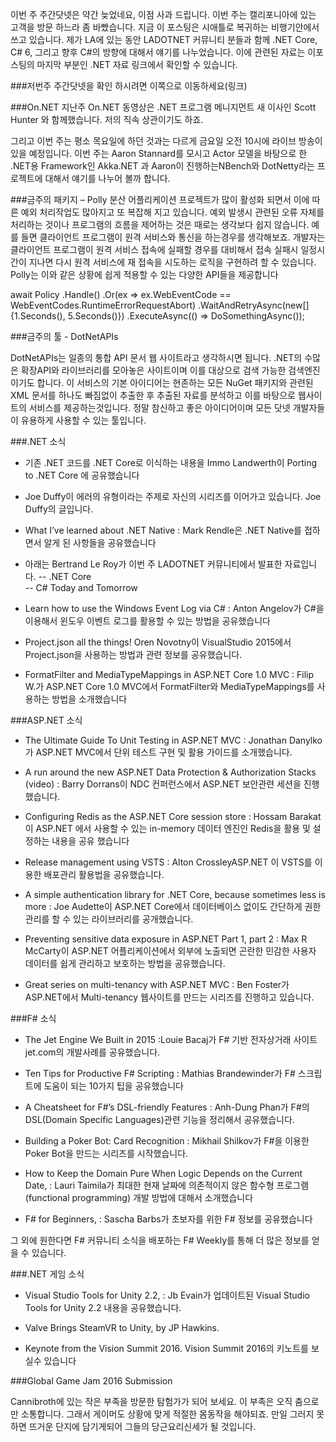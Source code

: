 이번 주 주간닷넷은 약간 늦었네요, 이점 사과 드립니다. 이번 주는 캘리포니아에 있는 고객을 방문 하느라 좀 바빴습니다. 지금 이 포스팅은 시애틀로 복귀하는 비행기안에서 쓰고 있습니다. 제가 LA에 있는 동안 LADOTNET 커뮤니티 분들과 함께 .NET Core, C# 6, 그리고 향후 C#의 방향에 대해서 얘기를 나누었습니다. 이에 관련된 자료는 이포스팅의 마지막 부분인  .NET 자료 링크에서 확인할 수 있습니다.

###저번주 주간닷넷을 확인 하시려면 이쪽으로 이동하세요(링크)

###On.NET
지난주  On.NET 동영상은 .NET 프로그램 메니지먼트 새 이사인 Scott Hunter 와 함께했습니다. 저의 직속 상관이기도 하죠.

그리고 이번 주는 평소 목요일에 하던 것과는 다르게 금요일 오전 10시에 라이브 방송이 있을 예정입니다. 이번 주는 Aaron Stannard를 모시고 Actor 모델을 바탕으로 한 .NET용 Framework인 Akka.NET 과 Aaron이 진행하는NBench와 DotNetty라는 프로젝트에 대해서 얘기를 나누어 볼까 합니다.

###금주의 패키지 – Polly
분산 어플리케이션 프로젝트가 많이 활성화 되면서 이에 따른 예외 처리작업도 많아지고 또 복잡해 지고 있습니다. 예외 발생시 관련된 오류 자체를 처리하는 것이나 프로그램의 흐름을 제어하는 것은 때로는 생각보다 쉽지 않습니다. 예를 들면 클라이언트 프로그램이 원격 서비스와 통신을 하는경우를 생각해보죠.  개발자는 클라이언트 프로그램이 원격 서비스 접속에 실패할 경우를 대비해서 접속 실패시 일정시간이 지나면 다시 원격 서비스에 재 접속을 시도하는 로직을 구현하려 할 수 있습니다. Polly는 이와 같은 상황에 쉽게 적용할 수 있는 다양한 API들을 제공합니다

<section>
await Policy
.Handle<TimeoutException>()
.Or<HttpException>(ex => ex.WebEventCode == WebEventCodes.RuntimeErrorRequestAbort)
.WaitAndRetryAsync(new[] {1.Seconds(), 5.Seconds()})
.ExecuteAsync(() => DoSomethingAsync());
</section>

###금주의 툴 - DotNetAPIs

DotNetAPIs는 일종의 통합 API 문서 웹 사이트라고 생각하시면 됩니다.  .NET의  수많은 확장API와 라이브러리를 모아놓은 사이트이며 이를 대상으로 검색 가능한 검색엔진이기도 합니다. 이 서비스의 기본 아이디어는 현존하는 모든 NuGet 패키지와 관련된 XML 문서를 하나도 빠짐없이 추출한 후 추출된 자료를 분석하고 이를 바탕으로 웹사이트의 서비스를 제공하는것입니다. 정말 참신하고 좋은 아이디어이며 모든 닷넷 개발자들이 유용하게 사용할 수 있는 툴입니다.

###.NET 소식

* 기존 .NET 코드를 .NET Core로 이식하는 내용을 Immo Landwerth이 Porting to .NET Core 에 공유했습니다

* Joe Duffy이 에러의 유형이라는 주제로 자신의 시리즈를 이어가고 있습니다. Joe Duffy의 글입니다.

* What I’ve learned about .NET Native : Mark Rendle은 .NET Native를 접하면서 알게 된 사항들을 공유했습니다

* 아래는 Bertrand Le Roy가 이번 주 LADOTNET 커뮤니티에서 발표한 자료입니다.
-- .NET Core  
-- C# Today and Tomorrow 

* Learn how to use the Windows Event Log via C# : Anton Angelov가  C#을 이용해서 윈도우 이벤트 로그를 활용할 수 있는 방법을 공유했습니다

* Project.json all the things! Oren Novotny이 VisualStudio 2015에서 Project.json을 사용하는 방법과 관련 정보를 공유했습니다. 

* FormatFilter and MediaTypeMappings in ASP.NET Core 1.0 MVC : Filip W.가 ASP.NET Core 1.0 MVC에서 FormatFilter와 MediaTypeMappings를 사용하는 방법을 소개했습니다


###ASP.NET 소식
* The Ultimate Guide To Unit Testing in ASP.NET MVC : Jonathan Danylko가 ASP.NET MVC에서 단위 테스트 구현 및 활용 가이드를 소개했습니다.

* A run around the new ASP.NET Data Protection & Authorization Stacks (video) : Barry Dorrans이 NDC 컨퍼런스에서 ASP.NET 보안관련 세션을 진행했습니다.

* Configuring Redis as the ASP.NET Core session store : Hossam Barakat 이 ASP.NET 에서 사용할 수 있는 in-memory 데이터 엔진인 Redis을 활용 및 설정하는 내용을 공유 했습니다 

* Release management using VSTS  :  Alton CrossleyASP.NET 이 VSTS를 이용한 배포관리 활용법을 공유했습니다.

* A simple authentication library for .NET Core, because sometimes less is more : Joe Audette이 ASP.NET Core에서 데이터베이스 없이도 간단하게 권한 관리를 할 수 있는 라이브러리를 공개했습니다.

* Preventing sensitive data exposure in ASP.NET Part 1, part 2 : Max R McCarty이 ASP.NET 어플리케이션에서 외부에 노출되면 곤란한 민감한 사용자 데이터를 쉽게 관리하고 보호하는 방법을 공유했습니다.

* Great series on multi-tenancy with ASP.NET MVC  : Ben Foster가 ASP.NET에서 Multi-tenancy 웹사이트를 만드는 시리즈를 진행하고 있습니다.

###F# 소식

* The Jet Engine We Built in 2015 :Louie Bacaj가 F# 기반 전자상거래 사이트 jet.com의 개발사례를  공유했습니다.

* Ten Tips for Productive F# Scripting : Mathias Brandewinder가 F# 스크립트에 도움이 되는 10가지 팁을 공유했습니다

* A Cheatsheet for F#’s DSL-friendly Features : Anh-Dung Phan가 F#의 DSL(Domain Specific Languages)관련 기능을 정리해서 공유했습니다.

* Building a Poker Bot: Card Recognition : Mikhail Shilkov가 F#을 이용한 Poker Bot을 만드는 시리즈를 시작했습니다.

* How to Keep the Domain Pure When Logic Depends on the Current Date, : Lauri Taimila가 최대한 현재 날짜에 의존적이지 않은 함수형 프로그램(functional programming) 개발 방법에 대해서 소개했습니다

* F# for Beginners, : Sascha Barbs가 초보자를 위한 F# 정보를 공유했습니다

그 외에 원한다면 F# 커뮤니티 소식을 배포하는 F# Weekly를 통해 더 많은 정보를 얻을 수 있습니다.

###.NET 게임 소식

* Visual Studio Tools for Unity 2.2, : Jb Evain가 업데이트된 Visual Studio Tools for Unity 2.2 내용을 공유했습니다.

* Valve Brings SteamVR to Unity, by JP Hawkins.

* Keynote from the Vision Summit 2016. Vision Summit 2016의 키노트를 보실수 있습니다

###Global Game Jam 2016 Submission

 Cannibroth에 있는 작은 부족을 방문한 탐험가가 되어 보세요. 이 부족은 오직 춤으로만 소통합니다. 그래서 게이머도 상황에 맞게 적절한 몸동작을 해야되죠. 만일 그러지 못하면 뜨거운 단지에 담기게되어 그들의 당근요리신세가 될 것입니다.
